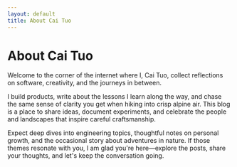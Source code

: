 ```yaml
---
layout: default
title: About Cai Tuo
---
```


<div class="post">
  <h1 class="pageTitle">About Cai Tuo</h1>
  <!-- <img src="{{ '/assets/img/snow-mountain.svg' | relative_url }}" alt="Illustrated snow-capped mountains under a blue sky" /> -->
  <p class="intro">Welcome to the corner of the internet where I, Cai Tuo, collect reflections on software, creativity, and the journeys in between.</p>
  <p>I build products, write about the lessons I learn along the way, and chase the same sense of clarity you get when hiking into crisp alpine air. This blog is a place to share ideas, document experiments, and celebrate the people and landscapes that inspire careful craftsmanship.</p>
  <p>Expect deep dives into engineering topics, thoughtful notes on personal growth, and the occasional story about adventures in nature. If those themes resonate with you, I am glad you're here—explore the posts, share your thoughts, and let's keep the conversation going.</p>
</div>

